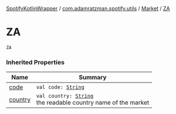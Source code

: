 [SpotifyKotlinWrapper](../../index.md) / [com.adamratzman.spotify.utils](../index.md) / [Market](index.md) / [ZA](./-z-a.md)

# ZA

`ZA`

### Inherited Properties

| Name | Summary |
|---|---|
| [code](code.md) | `val code: `[`String`](https://kotlinlang.org/api/latest/jvm/stdlib/kotlin/-string/index.html) |
| [country](country.md) | `val country: `[`String`](https://kotlinlang.org/api/latest/jvm/stdlib/kotlin/-string/index.html)<br>the readable country name of the market |
